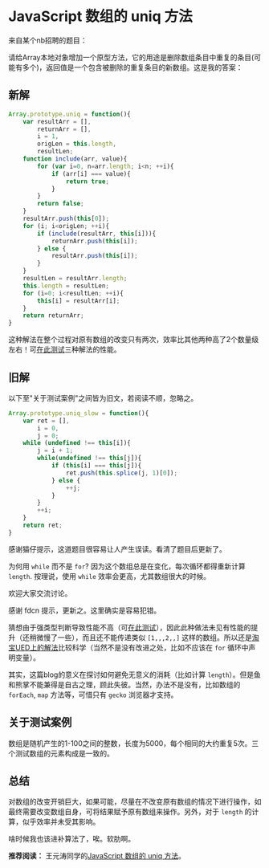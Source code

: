 # JavaScript 数组的 uniq 方法

来自某个nb招聘的题目：

请给Array本地对象增加一个原型方法，它的用途是删除数组条目中重复的条目(可能有多个)，返回值是一个包含被删除的重复条目的新数组。这是我的答案：

## 新解

```js
Array.prototype.uniq = function(){
    var resultArr = [],
        returnArr = [],
        i = 1,
        origLen = this.length,
        resultLen;
    function include(arr, value){
        for (var i=0, n=arr.length; i<n; ++i){
            if (arr[i] === value){
                return true;
            }
        }
        return false;
    }
    resultArr.push(this[0]);
    for (i; i<origLen; ++i){
        if (include(resultArr, this[i])){
            returnArr.push(this[i]);
        } else {
            resultArr.push(this[i]);
        }
    }
    resultLen = resultArr.length;
    this.length = resultLen;
    for (i=0; i<resultLen; ++i){
        this[i] = resultArr[i];
    }
    return returnArr;
}
```

这种解法在整个过程对原有数组的改变只有两次，效率比其他两种高了2个数量级左右！可[在此测试][0]三种解法的性能。

## 旧解

以下至"关于测试案例"之间皆为旧文，若阅读不顺，忽略之。

```js
Array.prototype.uniq_slow = function(){
    var ret = [],
        i = 0,
        j = 0;
    while (undefined !== this[i]){
        j = i + 1;
        while(undefined !== this[j]){
            if (this[i] === this[j]){
                ret.push(this.splice(j, 1)[0]);
            } else {
                ++j;
            }
        }
        ++i;
    }
    return ret;
}
```

感谢猫仔提示，这道题目很容易让人产生误读。看清了题目后更新了。

为何用 `while` 而不是 `for`? 因为这个数组总是在变化，每次循环都得重新计算 `length`. 按理说，使用 `while` 效率会更高，尤其数组很大的时候。

欢迎大家交流讨论。

感谢 fdcn 提示，更新之。这里确实是容易犯错。

猜想由于强类型判断导致性能不高（可[在此测试][0]），因此此种做法未见有性能的提升（还稍微慢了一些），而且还不能传递类似 `[1,,,2,,]` 这样的数组。所以还是[淘宝UED上的解法][1]比较科学（当然不是没有改进之处，比如不应该在 `for` 循环中声明变量）。

其实，这篇blog的意义在探讨如何避免无意义的消耗（比如计算 `length`）。但是鱼和熊掌不能兼得是自古之理，顾此失彼。当然，办法不是没有，比如数组的 `forEach`, `map` 方法等，可惜只有 `gecko` 浏览器才支持。

## 关于测试案例

数组是随机产生的1-100之间的整数，长度为5000，每个相同的大约重复5次。三个测试数组的元素构成是一致的。

## 总结

对数组的改变开销巨大，如果可能，尽量在不改变原有数组的情况下进行操作，如最终需要改变数组自身，可将结果赋予原有数组来操作。另外，对于 `length` 的计算，似乎效率并未受其影响。

啥时候我也该进补算法了，唉。软肋啊。

**推荐阅读：** 王元涛同学的[JavaScript 数组的 uniq 方法][2]。

[0]: http://realazy.com/lab/uniq.html
[1]: http://ued.taobao.com/blog/2007/11/20/job_test_explanation/
[2]: http://www.pkblogs.com/todwang/2007/12/javascript-uniq.html
